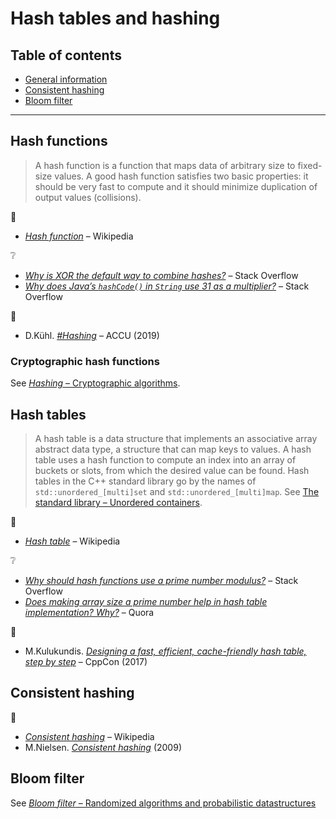 # Hash tables and hashing <!-- omit in toc -->

## Table of contents <!-- omit in toc -->

- [General information](#general-information)
- [Consistent hashing](#consistent-hashing)
- [Bloom filter](#bloom-filter)

---

## Hash functions

> A hash function is a function that maps data of arbitrary size to fixed-size values. A good hash function satisfies two basic properties: it should be very fast to compute and it should minimize duplication of output values (collisions).

:link:

- [*Hash function*](https://en.wikipedia.org/wiki/Hash_function) – Wikipedia

:grey_question:

- [*Why is XOR the default way to combine hashes?*](https://stackoverflow.com/q/5889238) – Stack Overflow
- [*Why does Java’s `hashCode()` in `String` use 31 as a multiplier?*](https://stackoverflow.com/q/299304) – Stack Overflow

:movie_camera:

- D.K&uuml;hl. [*#Hashing*](https://www.youtube.com/watch?v=CJsQSIp7-Ig) – ACCU (2019)

### Cryptographic hash functions

See [*Hashing* – Cryptographic algorithms](cryptographic.md#hashing).

## Hash tables

> A hash table is a data structure that implements an associative array abstract data type, a structure that can map keys to values. A hash table uses a hash function to compute an index into an array of buckets or slots, from which the desired value can be found. Hash tables in the C++ standard library go by the names of `std::unordered_[multi]set` and `std::unordered_[multi]map`. See [The standard library – Unordered containers](../cpp/std_library.md#unordered-containers).

:link:

- [*Hash table*](https://en.wikipedia.org/wiki/Hash_table) – Wikipedia

:grey_question:

- [*Why should hash functions use a prime number modulus?*](https://stackoverflow.com/q/1145217) – Stack Overflow
- [*Does making array size a prime number help in hash table implementation? Why?*](https://www.quora.com/Does-making-array-size-a-prime-number-help-in-hash-table-implementation-Why) – Quora

:movie_camera:

- M.Kulukundis. [*Designing a fast, efficient, cache-friendly hash table, step by step*](https://www.youtube.com/watch?v=CJsQSIp7-Ig) – CppCon (2017)

## Consistent hashing

:link:

- [*Consistent hashing*](https://en.wikipedia.org/wiki/Consistent_hashing) – Wikipedia
- M.Nielsen. [*Consistent hashing*](http://michaelnielsen.org/blog/consistent-hashing/) (2009)

<!--

https://cs.uwaterloo.ca/research/tr/1986/CS-86-14.pdf
http://codecapsule.com/2013/11/11/robin-hood-hashing/
https://arxiv.org/pdf/1809.04339.pdf

-->

## Bloom filter

See [*Bloom filter* – Randomized algorithms and probabilistic datastructures](random.md#bloom-filter)
